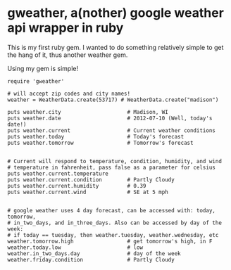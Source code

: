 gweather, a(nother) google weather api wrapper in ruby
======================================================

This is my first ruby gem. I wanted to do something relatively simple to get
the hang of it, thus another weather gem.


Using my gem is simple!


    require 'gweather'

    # will accept zip codes and city names!
    weather = WeatherData.create(53717) # WeatherData.create("madison")

    puts weather.city                     # Madison, WI
    puts weather.date                     # 2012-07-10 (Well, today's date!)
    puts weather.current                  # Current weather conditions
    puts weather.today                    # Today's forecast
    puts weather.tomorrow                 # Tomorrow's forecast

    
    # Current will respond to temperature, condition, humidity, and wind
    # temperature in fahrenheit, pass false as a parameter for celsius
    puts weather.current.temperature 
    puts weather.current.condition        # Partly Cloudy
    puts weather.current.humidity         # 0.39 
    puts weather.current.wind             # SE at 5 mph


    # google weather uses 4 day forecast, can be accessed with: today, tomorrow,
    # in_two_days, and in_three_days. Also can be accessed by day of the week:
    # if today == tuesday, then weather.tuesday, weather.wednesday, etc
    weather.tomorrow.high                 # get tomorrow's high, in F
    weather.today.low                     # low
    weather.in_two_days.day               # day of the week
    weather.friday.condition              # Partly Cloudy